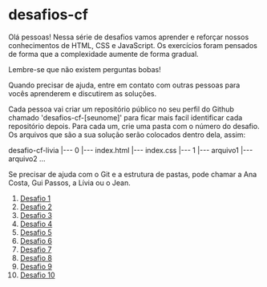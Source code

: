 # desafios-cf
Olá pessoas! Nessa série de desafios vamos aprender e reforçar nossos conhecimentos de HTML, CSS e JavaScript. Os exercícios foram pensados de forma que a complexidade aumente de forma gradual.

Lembre-se que não existem perguntas bobas!

Quando precisar de ajuda, entre em contato com outras pessoas para vocês aprenderem e discutirem as soluções.

Cada pessoa vai criar um repositório público no seu perfil do Github chamado 'desafios-cf-[seunome]' para ficar mais facil identificar cada repositório depois.
Para cada um, crie uma pasta com o número do desafio. Os arquivos que são a sua solução serão colocados dentro dela, assim:


desafio-cf-livia
   |--- 0
        |--- index.html
        |--- index.css
   |--- 1
        |--- arquivo1
        |--- arquivo2
 ...


Se precisar de ajuda com o Git e a estrutura de pastas, pode chamar a Ana Costa, Gui Passos, a Lívia ou o Jean.


1. [Desafio 1](./desafio-1.md)
2. [Desafio 2](./desafio-2.md)
3. [Desafio 3]()
4. [Desafio 4]()
5. [Desafio 5]()
6. [Desafio 6]()
7. [Desafio 7]()
8. [Desafio 8]()
9. [Desafio 9]()
10. [Desafio 10]()

